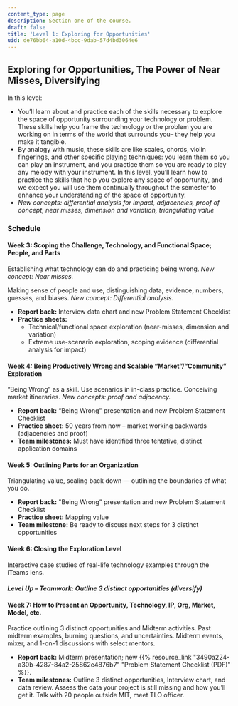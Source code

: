 ```yaml
---
content_type: page
description: Section one of the course.
draft: false
title: 'Level 1: Exploring for Opportunities'
uid: de76bb64-a10d-4bcc-9dab-57d4bd3064e6
---
```

## Exploring for Opportunities, The Power of Near Misses, Diversifying

In this level:

- You’ll learn about and practice each of the skills necessary to explore the space of opportunity surrounding your technology or problem. These skills help you frame the technology or the problem you are working on in terms of the world that surrounds you– they help you make it tangible.
- By analogy with music, these skills are like scales, chords, violin fingerings, and other specific playing techniques: you learn them so you can play an instrument, and you practice them so you are ready to play any melody with your instrument. In this level, you’ll learn how to practice the skills that help you explore any space of opportunity, and we expect you will use them continually throughout the semester to enhance your understanding of the space of opportunity.
- *New concepts: differential analysis for impact, adjacencies, proof of concept, near misses, dimension and variation, triangulating value*

### Schedule

#### Week 3: Scoping the Challenge, Technology, and Functional Space; People, and Parts

Establishing what technology can do and practicing being wrong. *New concept: Near misses.*

Making sense of people and use, distinguishing data, evidence, numbers, guesses, and biases. *New concept: Differential analysis.*

- **Report back:** Interview data chart and new Problem Statement Checklist
- **Practice sheets:** 
    - Technical/functional space exploration (near-misses, dimension and variation)
    - Extreme use-scenario exploration, scoping evidence (differential analysis for impact)

#### Week 4: Being Productively Wrong and Scalable “Market”/“Community” Exploration

“Being Wrong” as a skill. Use scenarios in in-class practice. Conceiving market itineraries. *New concepts: proof and adjacency.*

- **Report back:** “Being Wrong" presentation and new Problem Statement Checklist
- **Practice sheet:** 50 years from now – market working backwards (adjacencies and proof)
- **Team milestones:** Must have identified three tentative, distinct application domains

#### Week 5: Outlining Parts for an Organization

Triangulating value, scaling back down — outlining the boundaries of what you do.

- **Report back:** "Being Wrong” presentation and new Problem Statement Checklist
- **Practice sheet:** Mapping value
- **Team milestone:** Be ready to discuss next steps for 3 distinct opportunities

#### Week 6: Closing the Exploration Level

Interactive case studies of real-life technology examples through the iTeams lens.

#### *Level Up – Teamwork: Outline 3 distinct opportunities (diversify)*

#### Week 7: How to Present an Opportunity, Technology, IP, Org, Market, Model, etc. 

Practice outlining 3 distinct opportunities and Midterm activities. Past midterm examples, burning questions, and uncertainties. Midterm events, mixer, and 1-on-1 discussions with select mentors.

- **Report back:** Midterm presentation; new {{% resource_link "3490a224-a30b-4287-84a2-25862e4876b7" "Problem Statement Checklist (PDF)" %}}.
- **Team milestones:** Outline 3 distinct opportunities, Interview chart, and data review. Assess the data your project is still missing and how you’ll get it. Talk with 20 people outside MIT, meet TLO officer.